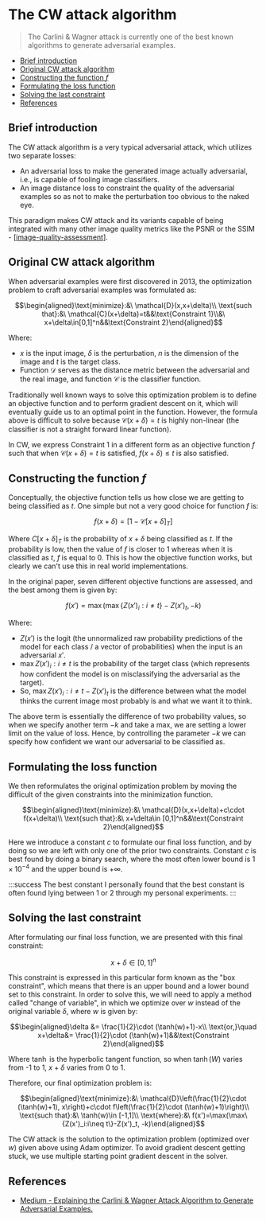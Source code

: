# The CW attack algorithm

> The Carlini & Wagner attack is currently one of the best known algorithms to generate adversarial examples.

- [Brief introduction](#brief-introduction)
- [Original CW attack algorithm](#original-cw-attack-algorithm)
- [Constructing the function $f$](#constructing-the-function-f)
- [Formulating the loss function](#formulating-the-loss-function)
- [Solving the last constraint](#solving-the-last-constraint)
- [References](#references)

## Brief introduction

The CW attack algorithm is a very typical adversarial attack, which utilizes two separate losses:

- An adversarial loss to make the generated image actually adversarial, i.e., is capable of fooling image classifiers.
- An image distance loss to constraint the quality of the adversarial examples so as not to make the perturbation too obvious to the naked eye.

This paradigm makes CW attack and its variants capable of being integrated with many other image quality metrics like the PSNR or the SSIM - [[image-quality-assessment]].

## Original CW attack algorithm

When adversarial examples were first discovered in 2013, the optimization problem to craft adversarial examples was formulated as:

$$\begin{aligned}\text{minimize}:&\ \mathcal{D}(x,x+\delta)\\ \text{such that}:&\ \mathcal{C}(x+\delta)=t&&\text{Constraint 1}\\&\ x+\delta\in[0,1]^n&&\text{Constraint 2}\end{aligned}$$

Where:

- $x$ is the input image, $\delta$ is the perturbation, $n$ is the dimension of the image and $t$ is the target class.
- Function $\mathcal{D}$ serves as the distance metric between the adversarial and the real image, and function $\mathcal{C}$ is the classifier function.

Traditionally well known ways to solve this optimization problem is to define an objective function and to perform gradient descent on it, which will eventually guide us to an optimal point in the function. However, the formula above is difficult to solve because $\mathcal{C}(x+\delta)=t$ is highly non-linear (the classifier is not a straight forward linear function).

In CW, we express Constraint 1 in a different form as an objective function $f$ such that when $\mathcal{C}(x+\delta)=t$ is satisfied, $f(x+\delta) \leq t$ is also satisfied.

## Constructing the function $f$

Conceptually, the objective function tells us how close we are getting to being classified as $t$. One simple but not a very good choice for function $f$ is:

$$f(x+\delta)=[1-\mathcal{C}[x+\delta]_T]$$

Where $C[x+\delta]_T$ is the probability of $x+\delta$ being classified as $t$. If the probability is low, then the value of $f$ is closer to 1 whereas when it is classified as $t$, $f$ is equal to 0. This is how the objective function works, but clearly we can't use this in real world implementations.

In the original paper, seven different objective functions are assessed, and the best among them is given by:

$$f(x')=\max(\max\{Z(x')_i:i\neq t\}-Z(x')_t, -k)$$

Where:
- $Z(x')$ is the logit (the unnormalized raw probability predictions of the model for each class / a vector of probabilities) when the input is an adversarial $x'$.
- $\max{Z(x')_i:i\neq t}$ is the probability of the target class (which represents how confident the model is on misclassifying the adversarial as the target).
- So, $\max{Z(x')_i:i\neq t}-Z(x')_t$ is the difference between what the model thinks the current image most probably is and what we want it to think.

The above term is essentially the difference of two probability values, so when we specify another term $-k$ and take a max, we are setting a lower limit on the value of loss. Hence, by controlling the parameter $-k$ we can specify how confident we want our adversarial to be classified as.

## Formulating the loss function

We then reformulates the original optimization problem by moving the difficult of the given constraints into the minimization function.

$$\begin{aligned}\text{minimize}:&\ \mathcal{D}(x,x+\delta)+c\cdot f(x+\delta)\\ \text{such that}:&\ x+\delta\in [0,1]^n&&\text{Constraint 2}\end{aligned}$$

Here we introduce a constant $c$ to formulate our final loss function, and by doing so we are left with only one of the prior two constraints. Constant $c$ is best found by doing a binary search, where the most often lower bound is $1\times 10^{-4}$ and the upper bound is $+\infty$.

:::success The best constant
I personally found that the best constant is often found lying between 1 or 2 through my personal experiments.
:::

## Solving the last constraint

After formulating our final loss function, we are presented with this final constraint:

$$x+\delta\in[0,1]^n$$

This constraint is expressed in this particular form known as the "box constraint", which means that there is an upper bound and a lower bound set to this constraint. In order to solve this, we will need to apply a method called "change of variable", in which we optimize over $w$ instead of the original variable $\delta$, where $w$ is given by:

$$\begin{aligned}\delta &= \frac{1}{2}\cdot (\tanh(w)+1)-x\\ \text{or,}\quad x+\delta&= \frac{1}{2}\cdot (\tanh(w)+1)&&\text{Constraint 2}\end{aligned}$$

Where $\tanh$ is the hyperbolic tangent function, so when $\tanh(W)$ varies from -1 to 1, $x+\delta$ varies from 0 to 1.

Therefore, our final optimization problem is:

$$\begin{aligned}\text{minimize}:&\ \mathcal{D}\left(\frac{1}{2}\cdot (\tanh(w)+1), x\right)+c\cdot f\left(\frac{1}{2}\cdot (\tanh(w)+1)\right)\\ \text{such that}:&\ \tanh(w)\in [-1,1]\\ \text{where}:&\ f(x')=\max(\max\{Z(x')_i:i\neq t\}-Z(x')_t, -k)\end{aligned}$$

The CW attack is the solution to the optimization problem (optimized over $w$) given above using Adam optimizer. To avoid gradient descent getting stuck, we use multiple starting point gradient descent in the solver.

## References

- [Medium - Explaining the Carlini & Wagner Attack Algorithm to Generate Adversarial Examples.](https://medium.com/@iambibek/explanation-of-the-carlini-wagner-c-w-attack-algorithm-to-generate-adversarial-examples-6c1db8669fa2)

[//begin]: # "Autogenerated link references for markdown compatibility"
[image-quality-assessment]: image-quality-assessment.md "Image Quality Assessment"
[//end]: # "Autogenerated link references"
